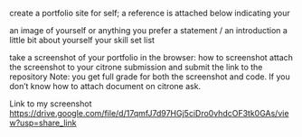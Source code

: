 create a portfolio site for self; a reference is attached below indicating your

an image of yourself or anything you prefer
a statement / an introduction
a little bit about yourself
your skill set list

take a screenshot of your portfolio in the browser: how to screenshot
attach the screenshot to your citrone submission and submit the link to the repository
Note: you get full grade for both the screenshot and code. If you don’t know how to attach document on citrone ask.

Link to my screenshot
https://drive.google.com/file/d/17qmfJ7d97HGj5ciDro0vhdcOF3tk0GAs/view?usp=share_link
